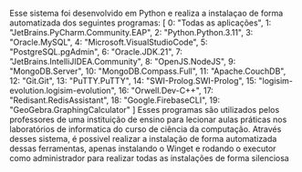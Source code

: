 Esse sistema foi desenvolvido em Python e realiza a instalaçao de forma automatizada dos seguintes programas:
  [
    0: "Todas as aplicações",
    1: "JetBrains.PyCharm.Community.EAP",
    2: "Python.Python.3.11",
    3: "Oracle.MySQL",
    4: "Microsoft.VisualStudioCode",
    5: "PostgreSQL.pgAdmin",
    6: "Oracle.JDK.21",
    7: "JetBrains.IntelliJIDEA.Community",
    8: "OpenJS.NodeJS",
    9: "MongoDB.Server",
    10: "MongoDB.Compass.Full",
    11: "Apache.CouchDB",
    12: "Git.Git",
    13: "PuTTY.PuTTY",
    14: "SWI-Prolog.SWI-Prolog",
    15: "logisim-evolution.logisim-evolution",
    16: "Orwell.Dev-C++",
    17: "Redisant.RedisAssistant",
    18: "Google.FirebaseCLI",
    19: "GeoGebra.GraphingCalculator"
    ]
  Esses programas são utilizados pelos professores de uma instituição de ensino para lecionar aulas práticas nos laboratórios de informatica do curso de ciência da computação.
  Através desses sistema, é possivel realizar a instalação de forma automatizada dessas ferramentas, apenas instalando o Winget e rodando o executor como administrador para realizar todas as instalações de forma silenciosa 
